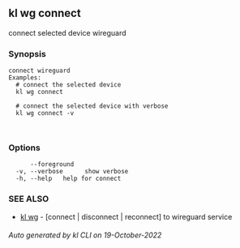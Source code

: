 ## kl wg connect

connect selected device wireguard

### Synopsis

```
connect wireguard
Examples:
  # connect the selected device
  kl wg connect

  # connect the selected device with verbose
  kl wg connect -v

	
```

### Options

```
      --foreground   
  -v, --verbose      show verbose
  -h, --help   help for connect
```

### SEE ALSO

* [kl wg](kl_wg.md)  - [connect | disconnect | reconnect] to wireguard service

###### Auto generated by kl CLI on 19-October-2022
